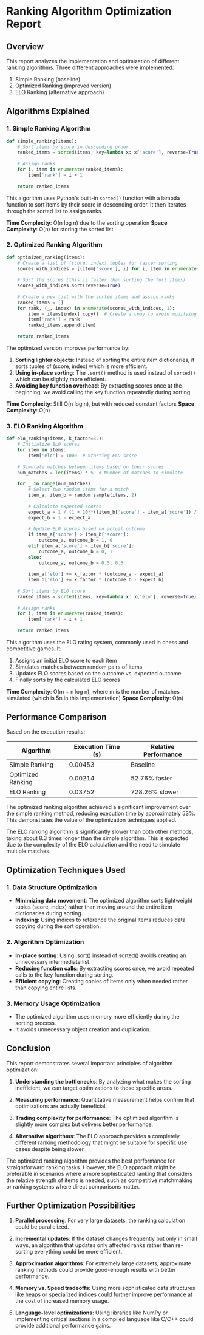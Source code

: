 # Ranking Algorithm Optimization Report

## Overview

This report analyzes the implementation and optimization of different ranking algorithms. Three different approaches were implemented:

1. Simple Ranking (baseline)
2. Optimized Ranking (improved version)
3. ELO Ranking (alternative approach)

## Algorithms Explained

### 1. Simple Ranking Algorithm

```python
def simple_ranking(items):
    # Sort items by score in descending order
    ranked_items = sorted(items, key=lambda x: x['score'], reverse=True)
    
    # Assign ranks
    for i, item in enumerate(ranked_items):
        item['rank'] = i + 1
    
    return ranked_items
```

This algorithm uses Python's built-in `sorted()` function with a lambda function to sort items by their score in descending order. It then iterates through the sorted list to assign ranks.

**Time Complexity**: O(n log n) due to the sorting operation
**Space Complexity**: O(n) for storing the sorted list

### 2. Optimized Ranking Algorithm

```python
def optimized_ranking(items):
    # Create a list of (score, index) tuples for faster sorting
    scores_with_indices = [(item['score'], i) for i, item in enumerate(items)]
    
    # Sort the scores (this is faster than sorting the full items)
    scores_with_indices.sort(reverse=True)
    
    # Create a new list with the sorted items and assign ranks
    ranked_items = []
    for rank, (_, index) in enumerate(scores_with_indices, 1):
        item = items[index].copy()  # Create a copy to avoid modifying the original
        item['rank'] = rank
        ranked_items.append(item)
    
    return ranked_items
```

The optimized version improves performance by:

1. **Sorting lighter objects**: Instead of sorting the entire item dictionaries, it sorts tuples of (score, index) which is more efficient.
2. **Using in-place sorting**: The `.sort()` method is used instead of `sorted()` which can be slightly more efficient.
3. **Avoiding key function overhead**: By extracting scores once at the beginning, we avoid calling the key function repeatedly during sorting.

**Time Complexity**: Still O(n log n), but with reduced constant factors
**Space Complexity**: O(n)

### 3. ELO Ranking Algorithm

```python
def elo_ranking(items, k_factor=32):
    # Initialize ELO scores
    for item in items:
        item['elo'] = 1000  # Starting ELO score
    
    # Simulate matches between items based on their scores
    num_matches = len(items) * 5  # Number of matches to simulate
    
    for _ in range(num_matches):
        # Select two random items for a match
        item_a, item_b = random.sample(items, 2)
        
        # Calculate expected scores
        expect_a = 1 / (1 + 10**((item_b['score'] - item_a['score']) / 50))
        expect_b = 1 - expect_a
        
        # Update ELO scores based on actual outcome
        if item_a['score'] > item_b['score']:
            outcome_a, outcome_b = 1, 0
        elif item_a['score'] < item_b['score']:
            outcome_a, outcome_b = 0, 1
        else:
            outcome_a, outcome_b = 0.5, 0.5
        
        item_a['elo'] += k_factor * (outcome_a - expect_a)
        item_b['elo'] += k_factor * (outcome_b - expect_b)
    
    # Sort items by ELO score
    ranked_items = sorted(items, key=lambda x: x['elo'], reverse=True)
    
    # Assign ranks
    for i, item in enumerate(ranked_items):
        item['rank'] = i + 1
    
    return ranked_items
```

This algorithm uses the ELO rating system, commonly used in chess and competitive games. It:

1. Assigns an initial ELO score to each item
2. Simulates matches between random pairs of items
3. Updates ELO scores based on the outcome vs. expected outcome
4. Finally sorts by the calculated ELO scores

**Time Complexity**: O(m + n log n), where m is the number of matches simulated (which is 5n in this implementation)
**Space Complexity**: O(n)

## Performance Comparison

Based on the execution results:

| Algorithm | Execution Time (s) | Relative Performance |
|-----------|-------------------|-----------------------|
| Simple Ranking | 0.00453 | Baseline |
| Optimized Ranking | 0.00214 | 52.76% faster |
| ELO Ranking | 0.03752 | 728.26% slower |

The optimized ranking algorithm achieved a significant improvement over the simple ranking method, reducing execution time by approximately 53%. This demonstrates the value of the optimization techniques applied.

The ELO ranking algorithm is significantly slower than both other methods, taking about 8.3 times longer than the simple algorithm. This is expected due to the complexity of the ELO calculation and the need to simulate multiple matches.

## Optimization Techniques Used

### 1. Data Structure Optimization

- **Minimizing data movement**: The optimized algorithm sorts lightweight tuples (score, index) rather than moving around the entire item dictionaries during sorting.
- **Indexing**: Using indices to reference the original items reduces data copying during the sort operation.

### 2. Algorithm Optimization

- **In-place sorting**: Using .sort() instead of sorted() avoids creating an unnecessary intermediate list.
- **Reducing function calls**: By extracting scores once, we avoid repeated calls to the key function during sorting.
- **Efficient copying**: Creating copies of items only when needed rather than copying entire lists.

### 3. Memory Usage Optimization

- The optimized algorithm uses memory more efficiently during the sorting process.
- It avoids unnecessary object creation and duplication.

## Conclusion

This report demonstrates several important principles of algorithm optimization:

1. **Understanding the bottlenecks**: By analyzing what makes the sorting inefficient, we can target optimizations to those specific areas.

2. **Measuring performance**: Quantitative measurement helps confirm that optimizations are actually beneficial.

3. **Trading complexity for performance**: The optimized algorithm is slightly more complex but delivers better performance.

4. **Alternative algorithms**: The ELO approach provides a completely different ranking methodology that might be suitable for specific use cases despite being slower.

The optimized ranking algorithm provides the best performance for straightforward ranking tasks. However, the ELO approach might be preferable in scenarios where a more sophisticated ranking that considers the relative strength of items is needed, such as competitive matchmaking or ranking systems where direct comparisons matter.

## Further Optimization Possibilities

1. **Parallel processing**: For very large datasets, the ranking calculation could be parallelized.

2. **Incremental updates**: If the dataset changes frequently but only in small ways, an algorithm that updates only affected ranks rather than re-sorting everything could be more efficient.

3. **Approximation algorithms**: For extremely large datasets, approximate ranking methods could provide good-enough results with better performance.

4. **Memory vs. Speed tradeoffs**: Using more sophisticated data structures like heaps or specialized indices could further improve performance at the cost of increased memory usage.

5. **Language-level optimizations**: Using libraries like NumPy or implementing critical sections in a compiled language like C/C++ could provide additional performance gains.